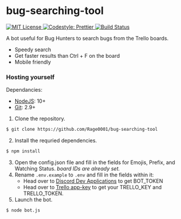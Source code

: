 # bug-searching-tool

<p>
  <a href="./LICENSE">
    <img alt="MIT License" src="https://img.shields.io/badge/License-MIT-yellow.svg">
  </a>
    <a href="https://prettier.io/">
    <img alt="Codestyle: Prettier" src="https://img.shields.io/badge/codestyle-prettier-ff69b4.svg">
  </a>
    </a>
    <a href="https://travis-ci.com/Rage0001/bug-searching-tool">
    <img alt="Build Status" src="https://travis-ci.com/Rage0001/bug-searching-tool.svg?branch=master">
  </a>
</p>

A bot useful for Bug Hunters to search bugs from the Trello boards.

- Speedy search
- Get faster results than Ctrl + F on the board
- Mobile friendly

### Hosting yourself

Dependancies:
- [NodeJS](https://nodejs.org/en/): 10+
- [Git](https://git-scm.com/downloads): 2.9+


1. Clone the repository.

```sh
$ git clone https://github.com/Rage0001/bug-searching-tool
```

2. Install the requried dependencies.

```sh
$ npm install
```

3. Open the config.json file and fill in the fields for Emojis, Prefix, and Watching Status. *board IDs are already set.*
4. Rename `.env.example` to `.env` and fill in the fields within it:
    - Head over to [Discord Dev Applications](https://discordapp.com/developers/applications/) to get BOT_TOKEN
    - Head over to [Trello app-key](https://trello.com/app-key) to get your TRELLO_KEY and TRELLO_TOKEN.
5. Launch the bot.

```sh
$ node bot.js
```
